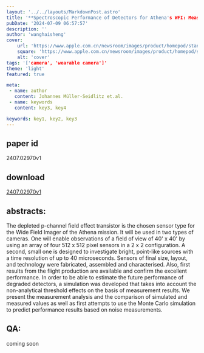 ```yaml
---
layout: '../../layouts/MarkdownPost.astro'
title: '**Spectroscopic Performance of Detectors for Athena's WFI: Measurements and Simulation**'
pubDate: '2024-07-09 06:57:57'
description: ''
author: 'wanghaisheng'
cover:
    url: 'https://www.apple.com.cn/newsroom/images/product/homepod/standard/Apple-HomePod-hero-230118_big.jpg.large_2x.jpg'
    square: 'https://www.apple.com.cn/newsroom/images/product/homepod/standard/Apple-HomePod-hero-230118_big.jpg.large_2x.jpg'
    alt: 'cover'
tags: '['camera', 'wearable camera']' 
theme: 'light'
featured: true

meta:
 - name: author
   content: Johannes Müller-Seidlitz et.al.
 - name: keywords
   content: key3, key4

keywords: key1, key2, key3
---
```


## paper id
2407.02970v1
## download
[2407.02970v1](http://arxiv.org/abs/2407.02970v1)
## abstracts:
The depleted p-channel field effect transistor is the chosen sensor type for the Wide Field Imager of the Athena mission. It will be used in two types of cameras. One will enable observations of a field of view of 40' x 40' by using an array of four 512 x 512 pixel sensors in a 2 x 2 configuration. A second, small one is designed to investigate bright, point-like sources with a time resolution of up to 40 microseconds. Sensors of final size, layout, and technology were fabricated, assembled and characterised. Also, first results from the flight production are available and confirm the excellent performance. In order to be able to estimate the future performance of degraded detectors, a simulation was developed that takes into account the non-analytical threshold effects on the basis of measurement results. We present the measurement analysis and the comparison of simulated and measured values as well as first attempts to use the Monte Carlo simulation to predict performance results based on noise measurements.
## QA:
coming soon
